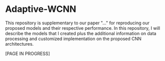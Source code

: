 # Adaptive-WCNN

This repository is supplementary to our paper "..." for reproducing our proposed models and their respective performance. In this repository, I will describe the models that I created plus the additional information on data processing and customized implementation on the proposed CNN architectures. 


[PAGE IN PROGRESS]
